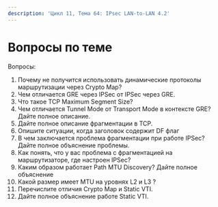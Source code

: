 ```yaml
---
description: 'Цикл 11, Тема 64: IPsec LAN-to-LAN 4.2'
---
```


# Вопросы по теме

Вопросы:

1. Почему не получится использовать динамические протоколы маршрутизации через Crypto Map?
2. Чем отличается GRE через IPSec от IPSec через GRE.
3. Что такое TCP Maximum Segment Size?
4. Чем отличается Tunnel Mode от Transport Mode в контексте GRE? Дайте полное описание.
5. Дайте полное описание фрагментации в TCP.
6. Опишите ситуации, когда заголовок содержит DF флаг
7. В чем заключается проблема фрагментации при работе IPSec? Дайте полное объяснение проблемы.
8. Как понять, что у вас проблема с фрагментацией на маршрутизаторе, где настроен IPSec?
9. Каким образом работает Path MTU Discovery? Дайте полное объяснение
10. Какой размер имеет MTU на уровнях L2 и L3 ?
11. Перечислите отличия Crypto Map и Static VTI.
12. Дайте полное объяснение работе Static VTI.

